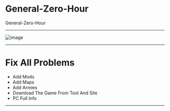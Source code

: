 # General-Zero-Hour
General-Zero-Hour

** **

![image](https://user-images.githubusercontent.com/74623428/164616358-da3519b0-52a3-4801-bb8d-5958790260c0.png)

** **

Fix All Problems
===============
- Add Mods
- Add Maps
- Add Armies
- Download The Game From Tool And Site
- PC Full Info

** **
